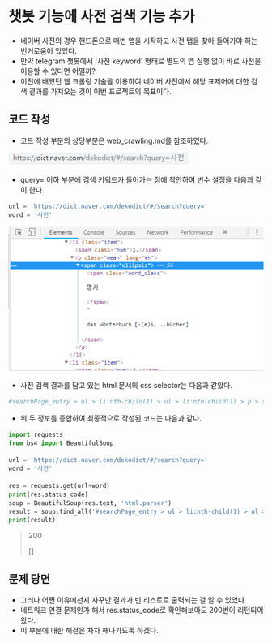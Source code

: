 # 챗봇 기능에 사전 검색 기능 추가

- 네이버 사전의 경우 핸드폰으로 매번 앱을 시작하고 사전 탭을 찾아 들어가야 하는 번거로움이 있었다.
- 만약 telegram 챗봇에서 '사전 keyword' 형태로 별도의 앱 실행 없이 바로 사전을 이용할 수 있다면 어떨까?
- 이전에 배웠던 웹 크롤링 기술을 이용하여 네이버 사전에서 해당 표제어에 대한 검색 결과를 가져오는 것이 이번 프로젝트의 목표이다.



## 코드 작성

- 코드 작성 부분의 상당부분은 web_crawling.md를 참조하였다.

![1551787866773](assets/1551787866773.png)

- query= 이하 부분에 검색 키워드가 들어가는 점에 착안하여 변수 설정을 다음과 같이 한다.

```python
url = 'https://dict.naver.com/dekodict/#/search?query='
word = '사전'
```

![1551787849510](assets/1551787849510.png)

- 사전 검색 결과를 담고 있는 html 문서의 css selector는 다음과 같았다.

```python
#searchPage_entry > ul > li:nth-child(1) > ul > li:nth-child(1) > p > span
```

- 위 두 정보를 종합하여 최종적으로 작성된 코드는 다음과 같다.

```python
import requests
from bs4 import BeautifulSoup

url = 'https://dict.naver.com/dekodict/#/search?query='
word = '사전'

res = requests.get(url+word)
print(res.status_code)
soup = BeautifulSoup(res.text, 'html.parser')
result = soup.find_all('#searchPage_entry > ul > li:nth-child(1) > ul > li:nth-child(1) > p > span')
print(result)
```

> 200
>
> []

## 문제 당면

- 그러나 어쩐 이유에선지 자꾸만 결과가 빈 리스트로 출력되는 걸 알 수 있었다.
- 네트워크 연결 문제인가 해서 res.status_code로 확인해보아도 200번이 리턴되어왔다.
- 이 부분에 대한 해결은 차차 해나가도록 하겠다.